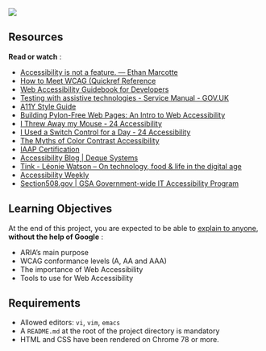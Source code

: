 ![](https://s3.eu-west-3.amazonaws.com/hbtn.intranet/uploads/medias/2019/12/66ba13a2581c5457361a.png?X-Amz-Algorithm=AWS4-HMAC-SHA256&X-Amz-Credential=AKIA4MYA5JM5DUTZGMZG%2F20250525%2Feu-west-3%2Fs3%2Faws4_request&X-Amz-Date=20250525T001202Z&X-Amz-Expires=86400&X-Amz-SignedHeaders=host&X-Amz-Signature=e0c3a29c469e2149787d29b4d37eac1657864e4171fdfc92526acfc2311abafd)

## Resources

 **Read or watch** :

* [Accessibility is not a feature. — Ethan Marcotte](https://intranet.hbtn.io/rltoken/KpTE68V9GdL7pm4l6ImWSg "Accessibility is not a feature. — Ethan Marcotte")
* [How to Meet WCAG (Quickref Reference](https://intranet.hbtn.io/rltoken/UZmj1x99WEmIOEdfuYzAXQ "How to Meet WCAG (Quickref Reference")
* [Web Accessibility Guidebook for Developers](https://intranet.hbtn.io/rltoken/F_Z9DJFNJmPGw7Z_1kP8bA "Web Accessibility Guidebook for Developers")
* [Testing with assistive technologies - Service Manual - GOV.UK](https://intranet.hbtn.io/rltoken/is-SqFqGDu8knDObDQGpFg "Testing with assistive technologies - Service Manual - GOV.UK")
* [A11Y Style Guide](https://intranet.hbtn.io/rltoken/TK3c4IZchCh95mQS2Ug3yg "A11Y Style Guide")
* [Building Pylon-Free Web Pages: An Intro to Web Accessibility](https://intranet.hbtn.io/rltoken/Lf35D4vRP8_HaRl1KMCzPA "Building Pylon-Free Web Pages: An Intro to Web Accessibility")
* [I Threw Away my Mouse - 24 Accessibility](https://intranet.hbtn.io/rltoken/n0rn0d1ICp3ABu7AphCqvg "I Threw Away my Mouse - 24 Accessibility")
* [I Used a Switch Control for a Day - 24 Accessibility](https://intranet.hbtn.io/rltoken/ZpcevrahJ1gRAzc8g8NEAA "I Used a Switch Control for a Day - 24 Accessibility")
* [The Myths of Color Contrast Accessibility](https://intranet.hbtn.io/rltoken/oPQaEDv3bje2tBh68ZzipA "The Myths of Color Contrast Accessibility")
* [IAAP Certification](https://intranet.hbtn.io/rltoken/C54RLNvovI63K1KmImPD1w "IAAP Certification")
* [Accessibility Blog | Deque Systems](https://intranet.hbtn.io/rltoken/YVYK-Uv9g_qfbkquiZE0oQ "Accessibility Blog | Deque Systems")
* [Tink - Léonie Watson – On technology, food &amp; life in the digital age](https://intranet.hbtn.io/rltoken/c9Hg5OQRvH4O-w2Fkuv9Qg "Tink - Léonie Watson – On technology, food &amp; life in the digital age")
* [Accessibility Weekly](https://intranet.hbtn.io/rltoken/5muNy3USi2Bk8k5fZvkoig "Accessibility Weekly")
* [Section508.gov | GSA Government-wide IT Accessibility Program](https://intranet.hbtn.io/rltoken/uYjFPb1Js37PT0mNUhr8CQ "Section508.gov | GSA Government-wide IT Accessibility Program")

## Learning Objectives

At the end of this project, you are expected to be able to [explain to anyone](https://intranet.hbtn.io/rltoken/U5obIvMPAh110X9zYsNMyA "explain to anyone"),  **without the help of Google** :

* ARIA’s main purpose
* WCAG conformance levels (A, AA and AAA)
* The importance of Web Accessibility
* Tools to use for Web Accessibility

## Requirements

* Allowed editors: `vi`, `vim`, `emacs`
* A `README.md` at the root of the project directory is mandatory
* HTML and CSS have been rendered on Chrome 78 or more.
